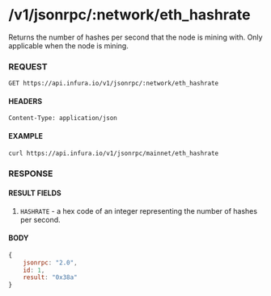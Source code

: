 # /v1/jsonrpc/:network/eth_hashrate

Returns the number of hashes per second that the node is mining with. Only applicable when the node is mining. 

### REQUEST

`GET https://api.infura.io/v1/jsonrpc/:network/eth_hashrate`

#### HEADERS

`Content-Type: application/json`

#### EXAMPLE
```bash
curl https://api.infura.io/v1/jsonrpc/mainnet/eth_hashrate
```

### RESPONSE

#### RESULT FIELDS
1. `HASHRATE` - a hex code of an integer representing the number of hashes per second.

#### BODY

```js
{
    jsonrpc: "2.0",
    id: 1,
    result: "0x38a"
}
```

